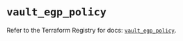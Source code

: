 # `vault_egp_policy`

Refer to the Terraform Registry for docs: [`vault_egp_policy`](https://registry.terraform.io/providers/hashicorp/vault/4.4.0/docs/resources/egp_policy).
